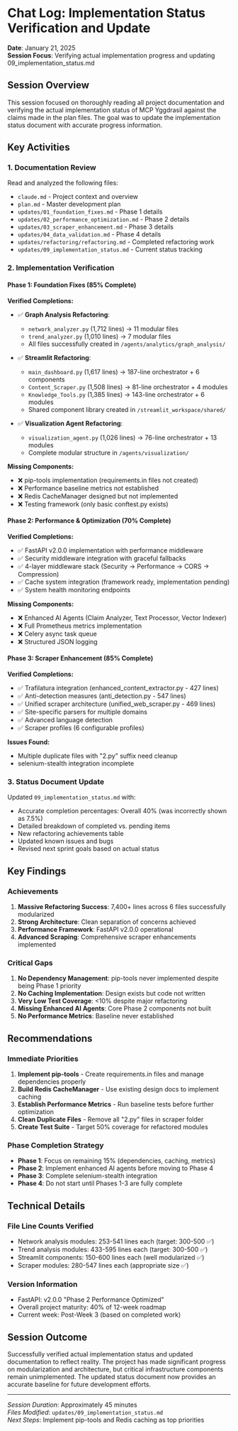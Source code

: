 # Chat Log: Implementation Status Verification and Update
**Date**: January 21, 2025  
**Session Focus**: Verifying actual implementation progress and updating 09_implementation_status.md

## Session Overview
This session focused on thoroughly reading all project documentation and verifying the actual implementation status of MCP Yggdrasil against the claims made in the plan files. The goal was to update the implementation status document with accurate progress information.

## Key Activities

### 1. Documentation Review
Read and analyzed the following files:
- `claude.md` - Project context and overview
- `plan.md` - Master development plan
- `updates/01_foundation_fixes.md` - Phase 1 details
- `updates/02_performance_optimization.md` - Phase 2 details
- `updates/03_scraper_enhancement.md` - Phase 3 details
- `updates/04_data_validation.md` - Phase 4 details
- `updates/refactoring/refactoring.md` - Completed refactoring work
- `updates/09_implementation_status.md` - Current status tracking

### 2. Implementation Verification

#### Phase 1: Foundation Fixes (85% Complete)
**Verified Completions:**
- ✅ **Graph Analysis Refactoring**: 
  - `network_analyzer.py` (1,712 lines) → 11 modular files
  - `trend_analyzer.py` (1,010 lines) → 7 modular files
  - All files successfully created in `/agents/analytics/graph_analysis/`
  
- ✅ **Streamlit Refactoring**:
  - `main_dashboard.py` (1,617 lines) → 187-line orchestrator + 6 components
  - `Content_Scraper.py` (1,508 lines) → 81-line orchestrator + 4 modules
  - `Knowledge_Tools.py` (1,385 lines) → 143-line orchestrator + 6 modules
  - Shared component library created in `/streamlit_workspace/shared/`

- ✅ **Visualization Agent Refactoring**:
  - `visualization_agent.py` (1,026 lines) → 76-line orchestrator + 13 modules
  - Complete modular structure in `/agents/visualization/`

**Missing Components:**
- ❌ pip-tools implementation (requirements.in files not created)
- ❌ Performance baseline metrics not established
- ❌ Redis CacheManager designed but not implemented
- ❌ Testing framework (only basic conftest.py exists)

#### Phase 2: Performance & Optimization (70% Complete)
**Verified Completions:**
- ✅ FastAPI v2.0.0 implementation with performance middleware
- ✅ Security middleware integration with graceful fallbacks
- ✅ 4-layer middleware stack (Security → Performance → CORS → Compression)
- ✅ Cache system integration (framework ready, implementation pending)
- ✅ System health monitoring endpoints

**Missing Components:**
- ❌ Enhanced AI Agents (Claim Analyzer, Text Processor, Vector Indexer)
- ❌ Full Prometheus metrics implementation
- ❌ Celery async task queue
- ❌ Structured JSON logging

#### Phase 3: Scraper Enhancement (85% Complete)
**Verified Completions:**
- ✅ Trafilatura integration (enhanced_content_extractor.py - 427 lines)
- ✅ Anti-detection measures (anti_detection.py - 547 lines)
- ✅ Unified scraper architecture (unified_web_scraper.py - 469 lines)
- ✅ Site-specific parsers for multiple domains
- ✅ Advanced language detection
- ✅ Scraper profiles (6 configurable profiles)

**Issues Found:**
- Multiple duplicate files with "2.py" suffix need cleanup
- selenium-stealth integration incomplete

### 3. Status Document Update
Updated `09_implementation_status.md` with:
- Accurate completion percentages: Overall 40% (was incorrectly shown as 7.5%)
- Detailed breakdown of completed vs. pending items
- New refactoring achievements table
- Updated known issues and bugs
- Revised next sprint goals based on actual status

## Key Findings

### Achievements
1. **Massive Refactoring Success**: 7,400+ lines across 6 files successfully modularized
2. **Strong Architecture**: Clean separation of concerns achieved
3. **Performance Framework**: FastAPI v2.0.0 operational
4. **Advanced Scraping**: Comprehensive scraper enhancements implemented

### Critical Gaps
1. **No Dependency Management**: pip-tools never implemented despite being Phase 1 priority
2. **No Caching Implementation**: Design exists but code not written
3. **Very Low Test Coverage**: <10% despite major refactoring
4. **Missing Enhanced AI Agents**: Core Phase 2 components not built
5. **No Performance Metrics**: Baseline never established

## Recommendations

### Immediate Priorities
1. **Implement pip-tools** - Create requirements.in files and manage dependencies properly
2. **Build Redis CacheManager** - Use existing design docs to implement caching
3. **Establish Performance Metrics** - Run baseline tests before further optimization
4. **Clean Duplicate Files** - Remove all "2.py" files in scraper folder
5. **Create Test Suite** - Target 50% coverage for refactored modules

### Phase Completion Strategy
- **Phase 1**: Focus on remaining 15% (dependencies, caching, metrics)
- **Phase 2**: Implement enhanced AI agents before moving to Phase 4
- **Phase 3**: Complete selenium-stealth integration
- **Phase 4**: Do not start until Phases 1-3 are fully complete

## Technical Details

### File Line Counts Verified
- Network analysis modules: 253-541 lines each (target: 300-500 ✅)
- Trend analysis modules: 433-595 lines each (target: 300-500 ✅)
- Streamlit components: 150-600 lines each (well modularized ✅)
- Scraper modules: 280-547 lines each (appropriate size ✅)

### Version Information
- FastAPI: v2.0.0 "Phase 2 Performance Optimized"
- Overall project maturity: 40% of 12-week roadmap
- Current week: Post-Week 3 (based on completed work)

## Session Outcome
Successfully verified actual implementation status and updated documentation to reflect reality. The project has made significant progress on modularization and architecture, but critical infrastructure components remain unimplemented. The updated status document now provides an accurate baseline for future development efforts.

---
*Session Duration*: Approximately 45 minutes  
*Files Modified*: `updates/09_implementation_status.md`  
*Next Steps*: Implement pip-tools and Redis caching as top priorities